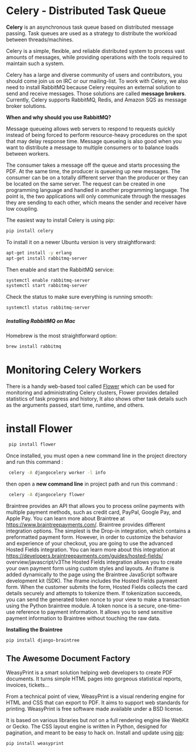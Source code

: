 # Celery - Distributed Task Queue
**Celery** is an asynchronous task queue based on distributed message passing. Task queues are used as a strategy to distribute the workload between threads/machines.

Celery is a simple, flexible, and reliable distributed system to process vast amounts of messages, while providing operations with the tools required to maintain such a system.

Celery has a large and diverse community of users and contributors, you should come join us on IRC or our mailing-list.
To work with Celery, we also need to install RabbitMQ because Celery requires an external solution to send and receive messages. Those solutions are called **message brokers**. Currently, Celery supports RabbitMQ, Redis, and Amazon SQS as message broker solutions.

**When and why should you use RabbitMQ?**

Message queueing allows web servers to respond to requests quickly instead of being forced to perform resource-heavy procedures on the spot that may delay response time. Message queueing is also good when you want to distribute a message to multiple consumers or to balance loads between workers.

The consumer takes a message off the queue and starts processing the PDF. At the same time, the producer is queueing up new messages. The consumer can be on a totally different server than the producer or they can be located on the same server. The request can be created in one programming language and handled in another programming language. The point is, the two applications will only communicate through the messages they are sending to each other, which means the sender and receiver have low coupling.

The easiest way to install Celery is using pip:

```bash
pip install celery
```
To install it on a newer Ubuntu version is very straightforward:

```bash
apt-get install -y erlang
apt-get install rabbitmq-server
```

Then enable and start the RabbitMQ service:

```bash
systemctl enable rabbitmq-server
systemctl start rabbitmq-server
```

Check the status to make sure everything is running smooth:

```bash
systemctl status rabbitmq-server
```

##### Installing RabbitMQ on Mac

Homebrew is the most straightforward option:

```bash
brew install rabbitmq
```
# **Monitoring Celery Workers**

There is a handy web-based tool called  [Flower](http://flower.readthedocs.io/en/latest/index.html)  which can be used for monitoring and administrating Celery clusters, Flower provides detailed statistics of task progress and history, It also shows other task details such as the arguments passed, start time, runtime, and others.
# install Flower
```bash
 pip install flower
 ```

Once installed, you must open a new command line in the project directory and run this command :

```bash
 celery -A djangocelery worker -l info 
 ```

then open a  **new command line**  in project path and run this command :
```bash
 celery -A djangocelery flower
 ```
 
Braintree provides an API that allows you to process online payments with multiple payment methods, such as credit card, PayPal, Google Pay, and Apple Pay. 
You can learn more about Braintree at https://www.braintreepayments.com/. Braintree provides different integration options. The simplest is the Drop-in integration, which contains a preformatted payment form. However, in order to customize the behavior and experience of your checkout, you are going to use the advanced Hosted Fields integration. You can learn more about this integration at https://developers.braintreepayments.com/guides/hosted-fields/ overview/javascript/v3The Hosted Fields integration allows you to create your own payment form using custom styles and layouts. An iframe is added dynamically to the page using the Braintree JavaScript software development kit (SDK). The iframe includes the Hosted Fields payment form. When the customer submits the form, Hosted Fields collects the card details securely and attempts to tokenize them. If tokenization succeeds, you can send the generated token nonce to your view to make a transaction using the Python braintree module. A token nonce is a secure, one-time-use reference to payment information. It allows you to send sensitive payment information to Braintree without touching the raw data.

 **Installing the Braintree**
```bash
pip install django-braintree
```
## The Awesome Document Factory

WeasyPrint is a smart solution helping web developers to create PDF documents. It turns simple HTML pages into gorgeous statistical reports, invoices, tickets…

From a technical point of view, WeasyPrint is a visual rendering engine for HTML and CSS that can export to PDF. It aims to support web standards for printing. WeasyPrint is free software made available under a BSD license.

It is based on various libraries but  _not_  on a full rendering engine like WebKit or Gecko. The CSS layout engine is written in Python, designed for pagination, and meant to be easy to hack on.
Install and update using  [pip](https://pip.pypa.io/en/stable/quickstart):

```
pip install weasyprint
```
